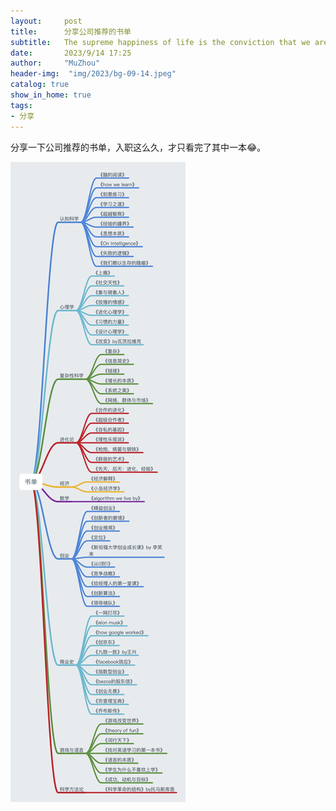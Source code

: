 ```yaml
---
layout:     post
title:      分享公司推荐的书单
subtitle:   The supreme happiness of life is the conviction that we are loved.
date:       2023/9/14 17:25
author:     "MuZhou"
header-img:  "img/2023/bg-09-14.jpeg"
catalog: true
show_in_home: true
tags:
- 分享
---
```


分享一下公司推荐的书单，入职这么久，才只看完了其中一本😂。

![书单](/img/2023/bcz-book-list.jpg)